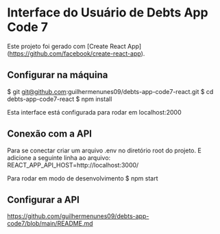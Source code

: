 # Interface do Usuário de Debts App Code 7

Este projeto foi gerado com [Create React App] (https://github.com/facebook/create-react-app).

## Configurar na máquina

$ git git@github.com:guilhermenunes09/debts-app-code7-react.git
$ cd debts-app-code7-react
$ npm install

Esta interface está configurada para rodar em localhost:2000

## Conexão com a API

Para se conectar criar um arquivo .env no diretório root do projeto.
E adicione a seguinte linha ao arquivo:
REACT_APP_API_HOST=http://localhost:3000/

Para rodar em modo de desenvolvimento
$ npm start

## Configurar a API
https://github.com/guilhermenunes09/debts-app-code7/blob/main/README.md


